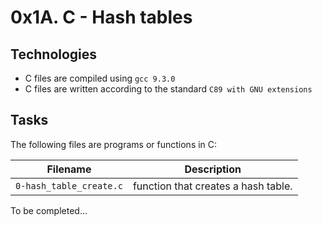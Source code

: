 # 0x1A. C - Hash tables

## Technologies
* C files are compiled using `gcc 9.3.0`
* C files are written according to the standard `C89 with GNU extensions`

## Tasks
The following files are programs or functions in C:

| Filename | Description |
| -------- | ----------- |
| `0-hash_table_create.c` | function that creates a hash table. |
To be completed...
